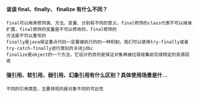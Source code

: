 #### 谈谈 final、finally、 finalize 有什么不同？
    final可以用来修饰类、方法、变量、分别有不同的意义，final修饰的class代表不可以继承扩展，final修饰的变量是不可以修改的，final修饰的
    方法是不可以重写的
    finally是java保证重点代码一定要被执行的的一种机制，我们可以使用try-finally或者try-catch-finally进行类似的关闭jdbc
    finalize是object的一个方法，它设计的目的是保证对象再被垃圾收集前完成特定的资源回收
#### 强引用、软引用、弱引用、幻象引用有什么区别？具体使用场景是什...
    不同的引用类型，主要体现的是对象不同的可达性